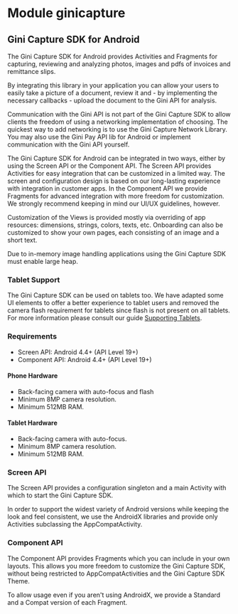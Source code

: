 # Module ginicapture

## Gini Capture SDK for Android

The Gini Capture SDK for Android provides Activities and Fragments for capturing, reviewing and analyzing photos, images and pdfs of
invoices and remittance slips.

By integrating this library in your application you can allow your users to easily take a picture of a document, review it and - by
implementing the necessary callbacks - upload the document to the Gini API for analysis.

Communication with the Gini API is not part of the Gini Capture SDK to allow clients the freedom of using a networking implementation of
choosing. The quickest way to add networking is to use the Gini Capture Network Library. You may also use the Gini Pay API lib for Android
or implement communication with the Gini API yourself.

The Gini Capture SDK for Android can be integrated in two ways, either by using the Screen API or the Component API. The Screen API
provides Activities for easy integration that can be customized in a limited way. The screen and configuration design is based on our
long-lasting experience with integration in customer apps. In the Component API we provide Fragments for advanced integration with more
freedom for customization. We strongly recommend keeping in mind our UI/UX guidelines, however.

Customization of the Views is provided mostly via overriding of app resources: dimensions, strings, colors, texts, etc. Onboarding can also
be customized to show your own pages, each consisting of an image and a short text.

Due to in-memory image handling applications using the Gini Capture SDK must enable large heap.

### Tablet Support

The Gini Capture SDK can be used on tablets too. We have adapted some UI elements to offer a better experience to tablet users and
removed the camera flash requirement for tablets since flash is not present on all tablets. For more information please consult our guide
[Supporting Tablets](http://developer.gini.net/gini-capture-sdk-android/html/updating-to-2-4-0.html#tablet-support).

### Requirements

* Screen API: Android 4.4+ (API Level 19+)
* Component API: Android 4.4+ (API Level 19+)

#### Phone Hardware

* Back-facing camera with auto-focus and flash
* Minimum 8MP camera resolution.
* Minimum 512MB RAM.

#### Tablet Hardware

* Back-facing camera with auto-focus.
* Minimum 8MP camera resolution.
* Minimum 512MB RAM.

### Screen API

The Screen API provides a configuration singleton and a main Activity with which to start the Gini Capture SDK. 

In order to support the widest variety of Android versions while keeping the look and feel consistent, we use the AndroidX libraries
and provide only Activities subclassing the AppCompatActivity.

### Component API

The Component API provides Fragments which you can include in your own layouts. This allows you more freedom to customize the Gini
Capture SDK, without being restricted to AppCompatActivities and the Gini Capture SDK Theme.

To allow usage even if you aren't using AndroidX, we provide a Standard and a Compat version of each Fragment.
